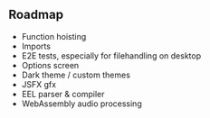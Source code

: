 ## Roadmap

-   Function hoisting
-   Imports
-   E2E tests, especially for filehandling on desktop
-   Options screen
-   Dark theme / custom themes
-   JSFX gfx
-   EEL parser & compiler
-   WebAssembly audio processing

